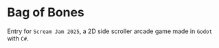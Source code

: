 # Bag of Bones

Entry for `Scream Jam 2025`, a 2D side scroller arcade game made in `Godot` with `C#`.
